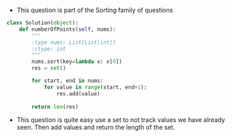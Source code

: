 - This question is part of the Sorting family of questions 
 
```python
class Solution(object):
	def numberOfPoints(self, nums):
		"""
		:type nums: List[List[int]]
		:rtype: int
		"""
		nums.sort(key=lambda x: x[0])
		res = set()

		for start, end in nums:
			for value in range(start, end+1):
				res.add(value)
		
		return len(res)
```

- This question is quite easy use a set to not track values we have already seen. Then add values and return the length of the set. 



